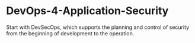 # DevOps-4-Application-Security
Start with DevSecOps, which supports the planning and control of security from the beginning of development to the operation.
